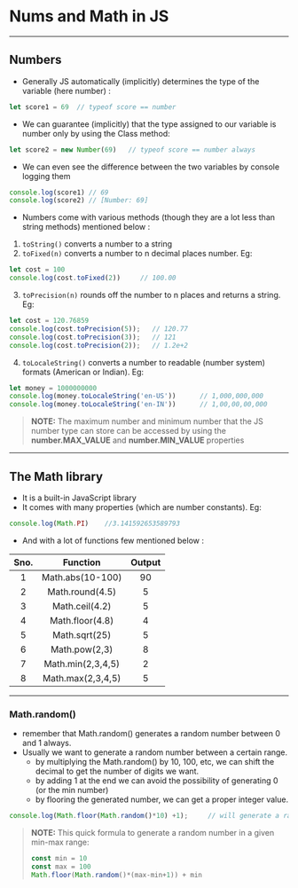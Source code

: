 # Nums and Math in JS 
---
## Numbers 
- Generally JS automatically (implicitly) determines the type of the variable (here number) : 
```javascript
let score1 = 69  // typeof score == number
```
- We can guarantee (implicitly) that the type assigned to our variable is number only by using the Class method:
```javascript
let score2 = new Number(69)   // typeof score == number always 
```
- We can even see the difference between the two variables by console logging them
```javascript
console.log(score1) // 69
console.log(score2) // [Number: 69]
```
- Numbers come with various methods (though they are a lot less than string methods) mentioned below : 

1. `toString()` converts a number to a string
2. `toFixed(n)` converts a number to n decimal places number. Eg:
```javascript
let cost = 100
console.log(cost.toFixed(2))     // 100.00
```
3. `toPrecision(n)` rounds off the number to n places and returns a string. Eg: 
```javascript
let cost = 120.76859
console.log(cost.toPrecision(5));   // 120.77
console.log(cost.toPrecision(3));   // 121
console.log(cost.toPrecision(2));   // 1.2e+2
```
4. `toLocaleString()` converts a number to readable (number system) formats (American or Indian). Eg: 
```javascript
let money = 1000000000
console.log(money.toLocaleString('en-US'))      // 1,000,000,000
console.log(money.toLocaleString('en-IN'))      // 1,00,00,00,000
```
> **NOTE:** The maximum number and minimum number that the JS number type can store can be accessed by using the **number.MAX_VALUE** and **number.MIN_VALUE** properties

---

## The Math library

- It is a built-in JavaScript library
- It comes with many properties (which are number constants). Eg:
```javascript
console.log(Math.PI)    //3.141592653589793
```
- And with a lot of functions few mentioned below :

| Sno. 	|      Function     	| Output 	|
|:----:	|:-----------------:	|:------:	|
|   1  	|  Math.abs(10-100) 	|   90   	|
|   2  	|  Math.round(4.5)  	|    5   	|
|   3  	|   Math.ceil(4.2)  	|    5   	|
|   4  	|  Math.floor(4.8)  	|    4   	|
|   5  	|   Math.sqrt(25)   	|    5   	|
|   6  	|   Math.pow(2,3)   	|    8   	|
|   7  	| Math.min(2,3,4,5) 	|    2   	|
|   8  	| Math.max(2,3,4,5) 	|    5   	|

---
### Math.random()
- remember that Math.random() generates a random number between 0 and 1 always.
- Usually we want to generate a random number between a certain range.
    - by multiplying the Math.random() by 10, 100, etc, we can shift the decimal to get the number of digits we want.
    - by adding 1 at the end we can avoid the possibility of generating 0 (or the min number)
    - by flooring the generated number, we can get a proper integer value.
```javascript
console.log(Math.floor(Math.random()*10) +1);     // will generate a random number between 1 and 10
```
> **NOTE:** This quick formula to generate a random number in a given min-max range: 
> ```javascript
> const min = 10
> const max = 100
> Math.floor(Math.random()*(max-min+1)) + min
>```